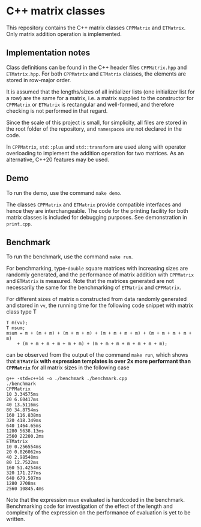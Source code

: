 # C++ matrix classes

This repository contains the C++ matrix classes `CPPMatrix` and `ETMatrix`. Only matrix addition operation is implemented.

## Implementation notes

Class definitions can be found in the C++ header files `CPPMatrix.hpp` and `ETMatrix.hpp`. For both `CPPMatrix` and `ETMatrix` classes, the elements are stored in row-major order. 

It is assumed that the lengths/sizes of all initializer lists (one initializer list for a row) are the same for a matrix, i.e. a matrix supplied to the constructor for `CPPMatrix` or `ETMatrix` is rectangular and well-formed, and therefore checking is not performed in that regard.

Since the scale of this project is small, for simplicity, all files are stored in the root folder of the repository, and `namespace`s are not declared in the code.

In `CPPMatrix`, `std::plus` and  `std::transform` are used along with operator overloading to implement the addition operation for two matrices. As an alternative, C++20 features may be used.

## Demo

To run the demo, use the command `make demo`.

The classes `CPPMatrix` and `ETMatrix` provide compatible interfaces and hence they are interchangeable. The code for the printing facility for both matrix classes is included for debugging purposes. See demonstration in `print.cpp`.

## Benchmark

To run the benchmark, use the command `make run`.

For benchmarking, type-`double` square matrices with increasing sizes are randomly generated, and the performance of matrix addition with `CPPMatrix` and `ETMatrix` is measured. Note that the matrices generated are not necessarily the same for the benchmarking of `ETMatrix` and `CPPMatrix`.

For different sizes of matrix `m` constructed from data randomly generated and stored in `vv`, the running time for the following code snippet with matrix class type T
```
T m(vv);
T msum;
msum = m + (m + m) + (m + m + m) + (m + m + m + m) + (m + m + m + m + m)
	+ (m + m + m + m + m + m) + (m + m + m + m + m + m + m);
```
can be observed from the output of the command `make run`, which shows that **`ETMatrix` with expression templates is over 2x more performant than `CPPMatrix`** for all matrix sizes in the following case

```
g++ -std=c++14 -o ./benchmark ./benchmark.cpp
./benchmark
CPPMatrix
10 3.34575ms
20 6.60417ms
40 13.5116ms
80 34.8754ms
160 116.838ms
320 418.349ms
640 1464.65ms
1280 5638.13ms
2560 22200.2ms
ETMatrix
10 0.256554ms
20 0.826062ms
40 2.98548ms
80 12.7522ms
160 51.4254ms
320 171.277ms
640 679.507ms
1280 2708ms
2560 10845.4ms
```

Note that the expression `msum` evaluated is hardcoded in the benchmark. Benchmarking code for investigation of the effect of the length and complexity of the expression on the performance of evaluation is yet to be written.

